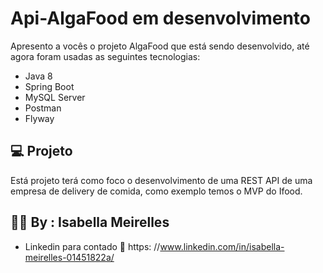 # Api-AlgaFood em desenvolvimento 

Apresento a vocês o projeto AlgaFood que está sendo desenvolvido, até agora foram usadas as seguintes tecnologias:
* Java 8 
* Spring Boot
* MySQL Server 
* Postman
* Flyway

## :computer: Projeto
 Está projeto terá como foco o desenvolvimento de uma REST API de uma empresa de delivery de comida, como exemplo temos o MVP do Ifood. 
 
 
## :woman_technologist: By : Isabella Meirelles 
* Linkedin para contado
 :link:
 https: //www.linkedin.com/in/isabella-meirelles-01451822a/
